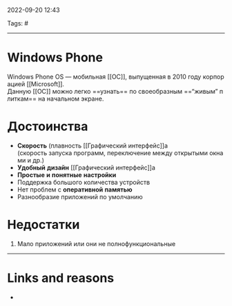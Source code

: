2022-09-20
12:43

Tags: #
___
# Windows Phone

Windows Phone OS — мобильная [[ОС]], выпущенная в 2010 году корпорацией [[Microsoft]]. 
Данную [[ОС]] можно легко ==узнать== по своеобразным ==“живым” плиткам== на начальном экране.

# Достоинства

- **Скорость** (плавность [[Графический интерфейс]]a (скорость запуска программ, переключение между открытыми окнами и др.)
- **Удобный** **дизайн** [[Графический интерфейс]]а
- **Простые** **и** **понятные** **настройки**
- Поддержка большого количества устройств
- Нет проблем с **оперативной** **памятью**
- Разнообразие приложений по умолчанию

# Недостатки
1.  Мало приложений или они не полнофункциональные

___
# Links and reasons
- 